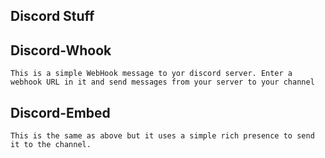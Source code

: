 ## Discord Stuff

## Discord-Whook
```
This is a simple WebHook message to yor discord server. Enter a webhook URL in it and send messages from your server to your channel
```
## Discord-Embed
```
This is the same as above but it uses a simple rich presence to send it to the channel.
```
